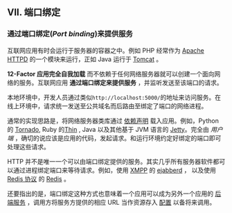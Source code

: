 ## VII. 端口绑定

### 通过端口绑定(*Port binding*)来提供服务

互联网应用有时会运行于服务器的容器之中。例如 PHP 经常作为 [Apache HTTPD](http://httpd.apache.org/) 的一个模块来运行，正如 Java 运行于 [Tomcat](http://tomcat.apache.org/) 。

**12-Factor 应用完全自我加载** 而不依赖于任何网络服务器就可以创建一个面向网络的服务。互联网应用 **通过端口绑定来提供服务** ，并监听发送至该端口的请求。

本地环境中，开发人员通过类似`http://localhost:5000/`的地址来访问服务。在线上环境中，请求统一发送至公共域名而后路由至绑定了端口的网络进程。

通常的实现思路是，将网络服务器类库通过 [依赖声明](./dependencies) 载入应用。例如，Python 的 [Tornado](http://www.tornadoweb.org/), Ruby 的[Thin](http://code.macournoyer.com/thin/) , Java 以及其他基于 JVM 语言的 [Jetty](http://www.eclipse.org/jetty/)。完全由 *用户端* ，确切的说应该是应用的代码，发起请求。和运行环境约定好绑定的端口即可处理这些请求。

HTTP 并不是唯一一个可以由端口绑定提供的服务。其实几乎所有服务器软件都可以通过进程绑定端口来等待请求。例如，使用 [XMPP](http://xmpp.org/) 的 [ejabberd](http://www.ejabberd.im/)  ， 以及使用 [Redis 协议](http://redis.io/topics/protocol) 的 [Redis](http://redis.io/) 。

还要指出的是，端口绑定这种方式也意味着一个应用可以成为另外一个应用的 [后端服务](./backing-services) ，调用方将服务方提供的相应 URL 当作资源存入 [配置](./config) 以备将来调用。
